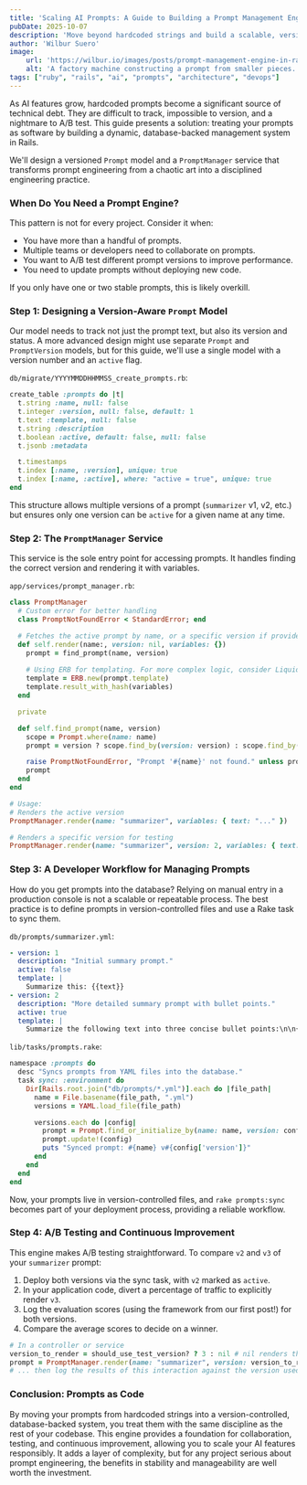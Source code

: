 ```yaml
---
title: 'Scaling AI Prompts: A Guide to Building a Prompt Management Engine in Rails'
pubDate: 2025-10-07
description: 'Move beyond hardcoded strings and build a scalable, version-controlled, and testable prompt management system in Rails to manage your AI prompts like professional software.'
author: 'Wilbur Suero'
image:
    url: 'https://wilbur.io/images/posts/prompt-management-engine-in-rails.png'
    alt: 'A factory machine constructing a prompt from smaller pieces.'
tags: ["ruby", "rails", "ai", "prompts", "architecture", "devops"]
---
```


As AI features grow, hardcoded prompts become a significant source of technical debt. They are difficult to track, impossible to version, and a nightmare to A/B test. This guide presents a solution: treating your prompts as software by building a dynamic, database-backed management system in Rails.

We'll design a versioned `Prompt` model and a `PromptManager` service that transforms prompt engineering from a chaotic art into a disciplined engineering practice.

### When Do You Need a Prompt Engine?

This pattern is not for every project. Consider it when:
*   You have more than a handful of prompts.
*   Multiple teams or developers need to collaborate on prompts.
*   You want to A/B test different prompt versions to improve performance.
*   You need to update prompts without deploying new code.

If you only have one or two stable prompts, this is likely overkill.

### Step 1: Designing a Version-Aware `Prompt` Model

Our model needs to track not just the prompt text, but also its version and status. A more advanced design might use separate `Prompt` and `PromptVersion` models, but for this guide, we'll use a single model with a version number and an `active` flag.

`db/migrate/YYYYMMDDHHMMSS_create_prompts.rb`:
```ruby
create_table :prompts do |t|
  t.string :name, null: false
  t.integer :version, null: false, default: 1
  t.text :template, null: false
  t.string :description
  t.boolean :active, default: false, null: false
  t.jsonb :metadata

  t.timestamps
  t.index [:name, :version], unique: true
  t.index [:name, :active], where: "active = true", unique: true
end
```
This structure allows multiple versions of a prompt (`summarizer` v1, v2, etc.) but ensures only one version can be `active` for a given name at any time.

### Step 2: The `PromptManager` Service

This service is the sole entry point for accessing prompts. It handles finding the correct version and rendering it with variables.

`app/services/prompt_manager.rb`:
```ruby
class PromptManager
  # Custom error for better handling
  class PromptNotFoundError < StandardError; end

  # Fetches the active prompt by name, or a specific version if provided.
  def self.render(name:, version: nil, variables: {})
    prompt = find_prompt(name, version)
    
    # Using ERB for templating. For more complex logic, consider Liquid.
    template = ERB.new(prompt.template)
    template.result_with_hash(variables)
  end

  private

  def self.find_prompt(name, version)
    scope = Prompt.where(name: name)
    prompt = version ? scope.find_by(version: version) : scope.find_by(active: true)

    raise PromptNotFoundError, "Prompt '#{name}' not found." unless prompt
    prompt
  end
end

# Usage:
# Renders the active version
PromptManager.render(name: "summarizer", variables: { text: "..." })

# Renders a specific version for testing
PromptManager.render(name: "summarizer", version: 2, variables: { text: "..." })
```

### Step 3: A Developer Workflow for Managing Prompts

How do you get prompts into the database? Relying on manual entry in a production console is not a scalable or repeatable process. The best practice is to define prompts in version-controlled files and use a Rake task to sync them.

`db/prompts/summarizer.yml`:
```yaml
- version: 1
  description: "Initial summary prompt."
  active: false
  template: |
    Summarize this: {{text}}
- version: 2
  description: "More detailed summary prompt with bullet points."
  active: true
  template: |
    Summarize the following text into three concise bullet points:\n\n{{text}}
```

`lib/tasks/prompts.rake`:
```ruby
namespace :prompts do
  desc "Syncs prompts from YAML files into the database."
  task sync: :environment do
    Dir[Rails.root.join("db/prompts/*.yml")].each do |file_path|
      name = File.basename(file_path, ".yml")
      versions = YAML.load_file(file_path)

      versions.each do |config|
        prompt = Prompt.find_or_initialize_by(name: name, version: config['version'])
        prompt.update!(config)
        puts "Synced prompt: #{name} v#{config['version']}"
      end
    end
  end
end
```
Now, your prompts live in version-controlled files, and `rake prompts:sync` becomes part of your deployment process, providing a reliable workflow.

### Step 4: A/B Testing and Continuous Improvement

This engine makes A/B testing straightforward. To compare `v2` and `v3` of your `summarizer` prompt:

1.  Deploy both versions via the sync task, with `v2` marked as `active`.
2.  In your application code, divert a percentage of traffic to explicitly render `v3`.
3.  Log the evaluation scores (using the framework from our first post!) for both versions.
4.  Compare the average scores to decide on a winner.

```ruby
# In a controller or service
version_to_render = should_use_test_version? ? 3 : nil # nil renders the active version
prompt = PromptManager.render(name: "summarizer", version: version_to_render, ...)
# ... then log the results of this interaction against the version used.
```

### Conclusion: Prompts as Code

By moving your prompts from hardcoded strings into a version-controlled, database-backed system, you treat them with the same discipline as the rest of your codebase. This engine provides a foundation for collaboration, testing, and continuous improvement, allowing you to scale your AI features responsibly. It adds a layer of complexity, but for any project serious about prompt engineering, the benefits in stability and manageability are well worth the investment.

